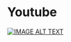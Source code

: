 # Youtube
[![IMAGE ALT TEXT](http://img.youtube.com/vi/YOUTUBE_VIDEO_ID_HERE/0.jpg)](https://www.youtube.com/watch?v=xhsYh1DSQYM "Alan Walker (feat. Iselin Solheim) - Faded | Lyrics Video")
